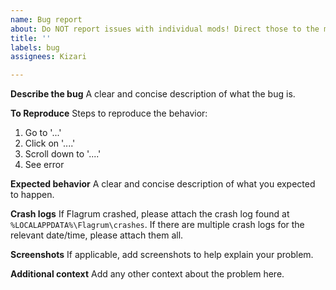 ```yaml
---
name: Bug report
about: Do NOT report issues with individual mods! Direct those to the mod author.
title: ''
labels: bug
assignees: Kizari

---
```


**Describe the bug**
A clear and concise description of what the bug is.

**To Reproduce**
Steps to reproduce the behavior:
1. Go to '...'
2. Click on '....'
3. Scroll down to '....'
4. See error

**Expected behavior**
A clear and concise description of what you expected to happen.

**Crash logs**
If Flagrum crashed, please attach the crash log found at `%LOCALAPPDATA%\Flagrum\crashes`. If there are multiple crash logs for the relevant date/time, please attach them all.

**Screenshots**
If applicable, add screenshots to help explain your problem.

**Additional context**
Add any other context about the problem here.

